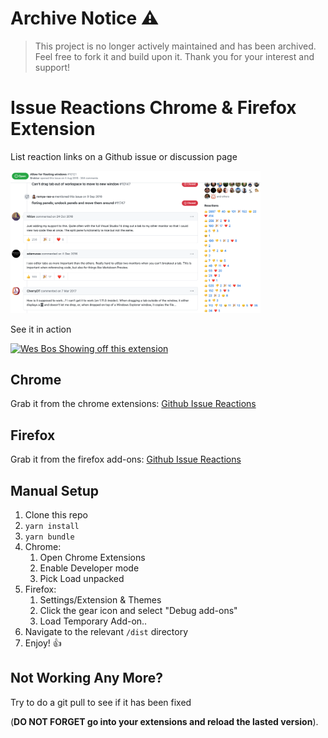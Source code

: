 # Archive Notice ⚠️

> This project is no longer actively maintained and has been archived. Feel free to fork it and build upon it. Thank you for your interest and support!


# Issue Reactions Chrome & Firefox Extension
List reaction links on a Github issue or discussion page

<img src="example.png" alt="screenshot example" width="400">

See it in action

[![Wes Bos Showing off this extension](http://img.youtube.com/vi/K4wc818iNDc/0.jpg)](http://www.youtube.com/watch?v=K4wc818iNDc "Video Title")

## Chrome 

Grab it from the chrome extensions: [Github Issue Reactions](https://chrome.google.com/webstore/detail/github-issue-reactions/enekincdenmmbpgkbhflknhaphpajnfd)

## Firefox

Grab it from the firefox add-ons: [Github Issue Reactions](https://addons.mozilla.org/addon/github-issue-reactions/)

## Manual Setup

1. Clone this repo
2. `yarn install`
3. `yarn bundle` 
4. Chrome:
   1. Open Chrome Extensions
   2. Enable Developer mode
   3. Pick Load unpacked
5. Firefox:
   1. Settings/Extension & Themes
   2. Click the gear icon and select "Debug add-ons"
   3. Load Temporary Add-on..
6. Navigate to the relevant `/dist` directory
7. Enjoy! 👍

## Not Working Any More?

Try to do a git pull to see if it has been fixed 

(**DO NOT FORGET go into your extensions and reload the lasted version**).
